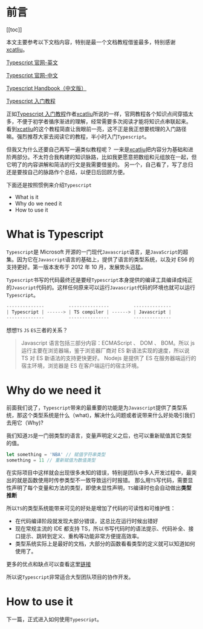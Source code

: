 # 前言

[[toc]]

本文主要参考以下文档内容，特别是最一个文档教程借鉴最多，特别感谢[xcatliu](https://github.com/xcatliu/)。

[Typescript 官网-英文](http://www.typescriptlang.org/)

[Typescript 官网-中文](https://www.tslang.cn/index.html)

[Typescript Handbook（中文版）](https://zhongsp.gitbooks.io/typescript-handbook/content/index.html)

[Typescript 入门教程](https://ts.xcatliu.com/)

正如[Typescript 入门教程](https://ts.xcatliu.com/)作者[xcatliu](https://github.com/xcatliu/)所说的一样，官网教程各个知识点间穿插太多，不便于初学者循序渐进的理解，经常需要多次阅读才能将知识点串联起来。
看到[xcatliu](https://github.com/xcatliu/)的这个教程简直让我眼前一亮，这不正是我正想要梳理的入门路径嘛。强烈推荐大家去阅读它的教程，半小时入门`Typescript`。

但我又为什么还要自己再写一遍类似教程呢？
一来是[xcatliu](https://github.com/xcatliu/)把内容分为基础和进阶两部分。不太符合我构建的知识脉路，比如我更愿意把数组和元组放在一起，但它明了的内容讲解和简洁的行文是我需要借鉴的。
另一个，自己看了，写了总归还是要按自己的脉路作个总结，以便日后回顾方便。

下面还是按照惯例来介绍`Typescript`

-   What is it
-   Why do we need it
-   How to use it

# What is Typescript

`Typescript`是 Microsoft 开源的一门现代`Javascript`语言，是`JavaScript`的超集。因为它在`Javascript`语言的基础上，提供了语言的类型系统，以及对 ES6 的支持更好。第一版本发布于 2012 年 10 月，发展势头迅猛。

`Typescript`书写的代码最终还是要经`Typescript`本身提供的编译工具编译成纯正的`Jvascript`代码的。这样任何原来可以运行`Javascript`代码的环境也就可以运行`Typescript`。

```js
--------------         ---------------         --------------
| Typescript | ------> | TS compiler | ------> | Javascript |
--------------         ---------------         --------------
```

想想`TS` `JS` `ES`三者的关系？

> Javascript 语言包括三部分内容：ECMAScript 、 DOM 、 BOM。所以 js 运行主要在浏览器端，鉴于浏览器厂商对 ES 新语法实现的速度，所以说 TS 对 ES 新语法的支持更快更好。
> Nodejs 是提供了 ES 在服务器端运行的宿主环境，浏览器是 ES 在客户端运行的宿主环境。

# Why do we need it

前面我们说了，`Typescript`带来的最重要的功能是为`Javascript`提供了类型系统，那这个类型系统是什么（what)，解决什么问题或者说带来什么好处吸引我们去用它（Why)?

我们知道`JS`是一门弱类型的语言，变量声明定义之后，也可以重新赋值其它类型的值。

```js
let something = 'NBA' // 赋值字符串类型
something = 11 // 重新赋值为数值类型
```

在实际项目中这样就会出现很多未知的错误，特别是团队中多人开发过程中，最突出的就是函数使用时传参类型不一致导致运行时报错。
那么用`TS`写代码，需要显性声明了每个变量和方法的类型，即使未显性声明，`TS`编译时也会自动做出**类型推断**

所以`TS`的类型系统能带来可见的好处是增加了代码的可读性和可维护性：

-   在代码编译阶段就发现大部分错误，这总比在运行时候出错好
-   现在常规主流的 IDE 都支持 TS，所以书写代码时的语法提示、代码补全、接口提示、跳转到定义、重构等功能非常方便提高效率。
-   类型系统实际上是最好的文档，大部分的函数看看类型的定义就可以知道如何使用了。

更多的优点和缺点可以查看这里[链接](https://ts.xcatliu.com/introduction/what-is-typescript)

所以说`Typescript`非常适合大型团队项目的协作开发。

# How to use it

下一篇，正式进入如何使用`Typescript`。

